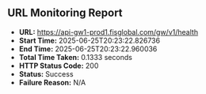 ## URL Monitoring Report

- **URL:** https://api-gw1-prod1.fisglobal.com/gw/v1/health
- **Start Time:** 2025-06-25T20:23:22.826736
- **End Time:** 2025-06-25T20:23:22.960036
- **Total Time Taken:** 0.1333 seconds
- **HTTP Status Code:** 200
- **Status:** Success
- **Failure Reason:** N/A
